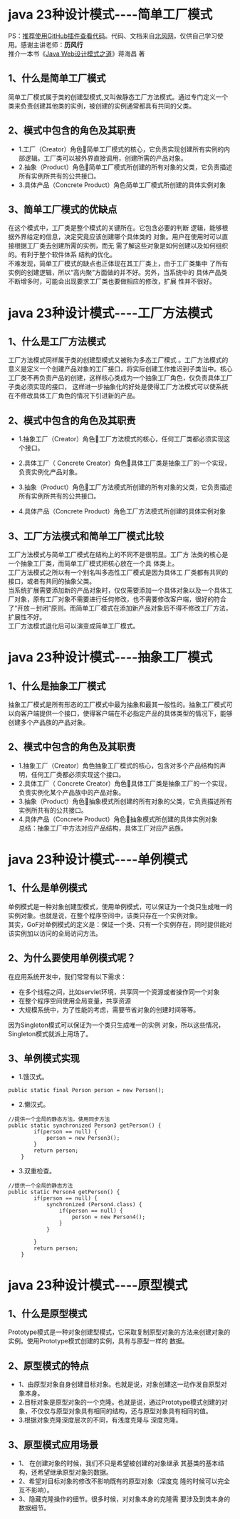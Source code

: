 # java 23种设计模式----简单工厂模式
PS：[推荐使用GitHub插件查看代码](https://insight.io/)。代码、文档来自[北风网](http://www.ibeifeng.com/)，仅供自己学习使用。感谢主讲老师：**历风行** <br>
 推介一本书《[Java Web设计模式之道](https://item.jd.com/11181900.html)》蒋海昌 著<br>


## 1、什么是简单工厂模式
简单工厂模式属于类的创建型模式,又叫做静态工厂方法模式。通过专门定义一个类来负责创建其他类的实例，被创建的实例通常都具有共同的父类。

## 2、模式中包含的角色及其职责
- 1.工厂（Creator）角色简单工厂模式的核心，它负责实现创建所有实例的内部逻辑。工厂类可以被外界直接调用，创建所需的产品对象。
- 2.抽象（Product）角色简单工厂模式所创建的所有对象的父类，它负责描述所有实例所共有的公共接口。
- 3.具体产品（Concrete Product）角色简单工厂模式所创建的具体实例对象

## 3、简单工厂模式的优缺点
在这个模式中，工厂类是整个模式的关键所在。它包含必要的判断
逻辑，能够根据外界给定的信息，决定究竟应该创建哪个具体类的
对象。用户在使用时可以直接根据工厂类去创建所需的实例，而无
需了解这些对象是如何创建以及如何组织的。有利于整个软件体系
结构的优化。<br>
不难发现，简单工厂模式的缺点也正体现在其工厂类上，由于工厂类集中
了所有实例的创建逻辑，所以“高内聚”方面做的并不好。另外，当系统中的
具体产品类不断增多时，可能会出现要求工厂类也要做相应的修改，扩展
性并不很好。
# java 23种设计模式----工厂方法模式
## 1、什么是工厂方法模式
工厂方法模式同样属于类的创建型模式又被称为多态工厂模式 。工厂方法模式的意义是定义一个创建产品对象的工厂接口，将实际创建工作推迟到子类当中。核心工厂类不再负责产品的创建，这样核心类成为一个抽象工厂角色，仅负责具体工厂子类必须实现的接口，
这样进一步抽象化的好处是使得工厂方法模式可以使系统在不修改具体工厂角色的情况下引进新的产品。

## 2、模式中包含的角色及其职责
- 1.抽象工厂（Creator）角色工厂方法模式的核心，任何工厂类都必须实现这个接口。

- 2.具体工厂（ Concrete  Creator）角色具体工厂类是抽象工厂的一个实现，负责实例化产品对象。

- 3.抽象（Product）角色工厂方法模式所创建的所有对象的父类，它负责描述所有实例所共有的公共接口。

- 4.具体产品（Concrete Product）角色工厂方法模式所创建的具体实例对象

## 3、工厂方法模式和简单工厂模式比较
工厂方法模式与简单工厂模式在结构上的不同不是很明显。工厂方
法类的核心是一个抽象工厂类，而简单工厂模式把核心放在一个具
体类上。 <br>
工厂方法模式之所以有一个别名叫多态性工厂模式是因为具体工
厂类都有共同的接口，或者有共同的抽象父类。<br>
当系统扩展需要添加新的产品对象时，仅仅需要添加一个具体对象以及一个具体工厂对象，原有工厂对象不需要进行任何修改，也不需要修改客户端，很好的符合了“开放－封闭”原则。而简单工厂模式在添加新产品对象后不得不修改工厂方法，扩展性不好。<br>
工厂方法模式退化后可以演变成简单工厂模式。
# java 23种设计模式----抽象工厂模式
## 1、什么是抽象工厂模式
抽象工厂模式是所有形态的工厂模式中最为抽象和最其一般性的。抽象工厂模式可以向客户端提供一个接口，使得客户端在不必指定产品的具体类型的情况下，能够创建多个产品族的产品对象。
## 2、模式中包含的角色及其职责
- 1.抽象工厂（Creator）角色抽象工厂模式的核心，包含对多个产品结构的声明，任何工厂类都必须实现这个接口。
- 2.具体工厂（ Concrete  Creator）角色具体工厂类是抽象工厂的一个实现，负责实例化某个产品族中的产品对象。
- 3.抽象（Product）角色抽象模式所创建的所有对象的父类，它负责描述所有实例所共有的公共接口。
- 4.具体产品（Concrete Product）角色抽象模式所创建的具体实例对象<br>
总结：抽象工厂中方法对应产品结构，具体工厂对应产品族。
# java 23种设计模式----单例模式
## 1、什么是单例模式

单例模式是一种对象创建型模式，使用单例模式，可以保证为一个类只生成唯一的实例对象。也就是说，在整个程序空间中，该类只存在一个实例对象。<br>
其实，GoF对单例模式的定义是：保证一个类、只有一个实例存在，同时提供能对该实例加以访问的全局访问方法。
## 2、为什么要使用单例模式呢？

在应用系统开发中，我们常常有以下需求：
- 在多个线程之间，比如servlet环境，共享同一个资源或者操作同一个对象
- 在整个程序空间使用全局变量，共享资源
- 大规模系统中，为了性能的考虑，需要节省对象的创建时间等等。<br>

因为Singleton模式可以保证为一个类只生成唯一的实例
对象，所以这些情况，Singleton模式就派上用场了。
## 3、单例模式实现
- 1.饿汉式。
```
public static final Person person = new Person();
```
- 2.懒汉式。
```
//提供一个全局的静态方法，使用同步方法
public static synchronized Person3 getPerson() {
		if(person == null) {
			person = new Person3();
		}
		return person;
	}
```
- 3.双重检查。
```
//提供一个全局的静态方法
public static Person4 getPerson() {
		if(person == null) {
			synchronized (Person4.class) {
				if(person == null) {
					person = new Person4();
				}
			}

		}
		return person;
	}
```
# java 23种设计模式----原型模式

## 1、什么是原型模式
Prototype模式是一种对象创建型模式，它采取复制原型对象的方法来创建对象的实例。使用Prototype模式创建的实例，具有与原型一样的
数据。
## 2、原型模式的特点

- 1、由原型对象自身创建目标对象。也就是说，对象创建这一动作发自原型对象本身。
- 2.目标对象是原型对象的一个克隆。也就是说，通过Prototype模式创建的对象，不仅仅与原型对象具有相同的结构，还与原型对象具有相同的值。
- 3.根据对象克隆深度层次的不同，有浅度克隆与
深度克隆。
## 3、原型模式应用场景
- 1、 在创建对象的时候，我们不只是希望被创建的对象继承
其基类的基本结构，还希望继承原型对象的数据。
- 2、希望对目标对象的修改不影响既有的原型对象（深度克
隆的时候可以完全互不影响）。
- 3、隐藏克隆操作的细节。很多时候，对对象本身的克隆需
要涉及到类本身的数据细节。
